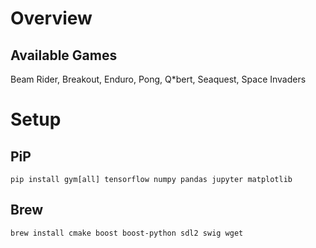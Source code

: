 
# Overview

## Available Games
Beam Rider, Breakout, Enduro, Pong, Q*bert, Seaquest, Space Invaders


# Setup

## PiP

    pip install gym[all] tensorflow numpy pandas jupyter matplotlib

## Brew

    brew install cmake boost boost-python sdl2 swig wget
